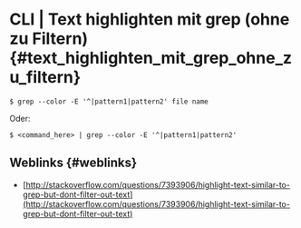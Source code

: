 # CLI \| Text highlighten mit grep \(ohne zu Filtern\) {#text_highlighten_mit_grep_ohne_zu_filtern}

```
$ grep --color -E '^|pattern1|pattern2' file name
```

Oder:

```
$ <command_here> | grep --color -E '^|pattern1|pattern2'
```

## Weblinks {#weblinks}

* [http://stackoverflow.com/questions/7393906/highlight-text-similar-to-grep-but-dont-filter-out-text](http://stackoverflow.com/questions/7393906/highlight-text-similar-to-grep-but-dont-filter-out-text)



